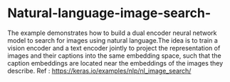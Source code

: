 # Natural-language-image-search-
The example demonstrates how to build a dual encoder neural network model to search for images using natural language.The idea is to train a vision encoder and a text encoder jointly to project the representation of images and their captions into the same embedding space, such that the caption embeddings are located near the embeddings of the images they describe.
Ref : https://keras.io/examples/nlp/nl_image_search/
